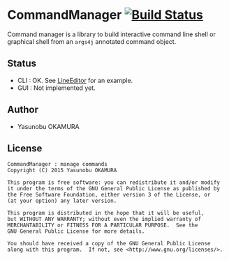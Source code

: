 CommandManager [![Build Status](https://travis-ci.org/informationsea/CommandManager.svg?branch=master)](https://travis-ci.org/informationsea/CommandManager)
==============

Command manager is a library to build interactive command line shell or graphical shell from an `args4j` annotated
command object.

Status
------

* CLI : OK. See [LineEditor](commandmanager-cli-sample/src/main/java/info/informationsea/commandmanager/cli/sample/LineEditor.java) for an example.
* GUI : Not implemented yet.

Author
------

* Yasunobu OKAMURA

License
-------


    CommandManager : manage commands
    Copyright (C) 2015 Yasunobu OKAMURA

    This program is free software: you can redistribute it and/or modify
    it under the terms of the GNU General Public License as published by
    the Free Software Foundation, either version 3 of the License, or
    (at your option) any later version.

    This program is distributed in the hope that it will be useful,
    but WITHOUT ANY WARRANTY; without even the implied warranty of
    MERCHANTABILITY or FITNESS FOR A PARTICULAR PURPOSE.  See the
    GNU General Public License for more details.

    You should have received a copy of the GNU General Public License
    along with this program.  If not, see <http://www.gnu.org/licenses/>.
